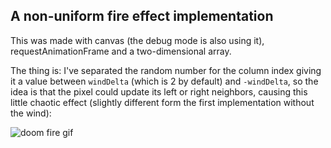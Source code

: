 ## A non-uniform fire effect implementation

This was made with canvas (the debug mode is also using it), requestAnimationFrame and a two-dimensional array.

The thing is: I've separated the random number for the column index giving it a value between `windDelta` (which is 2 by default) and `-windDelta`, so the idea is that the pixel could update its left or right neighbors, causing this little chaotic effect (slightly different form the first implementation without the wind):

![doom fire gif](https://github.com/caioferrarezi/doom-fire-algorithm/blob/master/playground/non-uniform-canvas-2d-array-implementation/doom.gif?raw=true)
